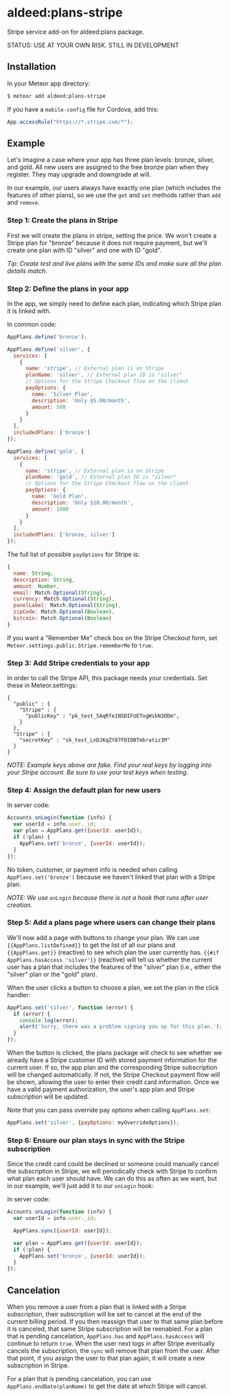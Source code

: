 aldeed:plans-stripe
===============

Stripe service add-on for aldeed:plans package.

STATUS: USE AT YOUR OWN RISK. STILL IN DEVELOPMENT

## Installation

In your Meteor app directory:

```bash
$ meteor add aldeed:plans-stripe
```

If you have a `mobile-config` file for Cordova, add this:

```js
App.accessRule("https://*.stripe.com/*");
```

## Example

Let's imagine a case where your app has three plan levels: bronze, silver, and gold. All new users are assigned to the free bronze plan when they register. They may upgrade and downgrade at will.

In our example, our users always have exactly one plan (which includes the features of other plans), so we use the `get` and `set` methods rather than `add` and `remove`.

### Step 1: Create the plans in Stripe

First we will create the plans in stripe, setting the price. We won't create a Stripe plan for "bronze" because it does not require payment, but we'll create one plan with ID "silver" and one with ID "gold".

*Tip: Create test and live plans with the same IDs and make sure all the plan details match.*

### Step 2: Define the plans in your app

In the app, we simply need to define each plan, indicating which Stripe plan it is linked with.

In common code:

```js
AppPlans.define('bronze');

AppPlans.define('silver', {
  services: [
    {
      name: 'stripe', // External plan is on Stripe
      planName: 'silver', // External plan ID is "silver"
      // Options for the Stripe Checkout flow on the client
      payOptions: {
        name: 'Silver Plan',
        description: 'Only $5.00/month',
        amount: 500
      }
    }
  ],
  includedPlans: ['bronze']
});

AppPlans.define('gold', {
  services: [
    {
      name: 'stripe', // External plan is on Stripe
      planName: 'gold', // External plan ID is "silver"
      // Options for the Stripe Checkout flow on the client
      payOptions: {
        name: 'Gold Plan',
        description: 'Only $10.00/month',
        amount: 1000
      }
    }
  ],
  includedPlans: ['bronze, silver']
});
```

The full list of possible `payOptions` for Stripe is:

```js
{
  name: String,
  description: String,
  amount: Number,
  email: Match.Optional(String),
  currency: Match.Optional(String),
  panelLabel: Match.Optional(String),
  zipCode: Match.Optional(Boolean),
  bitcoin: Match.Optional(Boolean)
}
```

If you want a "Remember Me" check box on the Stripe Checkout form, set `Meteor.settings.public.Stripe.rememberMe` to `true`.

### Step 3: Add Stripe credentials to your app

In order to call the Stripe API, this package needs your credentials. Set these in Meteor.settings:

```
{
  "public" : {
    "Stripe" : {
      "publicKey" : "pk_test_5AqRfe1NSDIFUETngWikN3ODm",
    }
  },
  "Stripe" : {
    "secretKey" : "sk_test_LnDJKqZY87FDIOBTmbratiz3M"
  }
}
```

*NOTE: Example keys above are fake. Find your real keys by logging into your Stripe account. Be sure to use your test keys when testing.*

### Step 4: Assign the default plan for new users

In server code:

```js
Accounts.onLogin(function (info) {
  var userId = info.user._id;
  var plan = AppPlans.get({userId: userId});
  if (!plan) {
    AppPlans.set('bronze', {userId: userId});
  }
});
```

No token, customer, or payment info is needed when calling `AppPlans.set('bronze')` because we haven't linked that plan with a Stripe plan.

*NOTE: We use `onLogin` because there is not a hook that runs after user creation.*

### Step 5: Add a plans page where users can change their plans

We'll now add a page with buttons to change your plan. We can use `{{AppPlans.listDefined}}` to get the list of all our plans and `{{AppPlans.get}}` (reactive) to see which plan the user currently has. `{{#if AppPlans.hasAccess 'silver'}}` (reactive) will tell us whether the current user has a plan that includes the features of the "silver" plan (i.e., either the "silver" plan or the "gold" plan).

When the user clicks a button to choose a plan, we set the plan in the click handler:

```js
AppPlans.set('silver', function (error) {
  if (error) {
    console.log(error);
    alert('Sorry, there was a problem signing you up for this plan.');
  }
});
```

When the button is clicked, the plans package will check to see whether we already have a Stripe customer ID with stored payment information for the current user. If so, the app plan and the corresponding Stripe subscription will be changed automatically. If not, the Stripe Checkout payment flow will be shown, allowing the user to enter their credit card information. Once we have a valid payment authorization, the user's app plan and Stripe subscription will be updated.

Note that you can pass override pay options when calling `AppPlans.set`:

```js
AppPlans.set('silver', {payOptions: myOverrideOptions});
```

### Step 6: Ensure our plan stays in sync with the Stripe subscription

Since the credit card could be declined or someone could manually cancel the subscription in Stripe, we will periodically check with Stripe to confirm what plan each user should have. We can do this as often as we want, but in our example, we'll just add it to our `onLogin` hook:

In server code:

```js
Accounts.onLogin(function (info) {
  var userId = info.user._id;

  AppPlans.sync({userId: userId});

  var plan = AppPlans.get({userId: userId});
  if (!plan) {
    AppPlans.set('bronze', {userId: userId});
  }
});
```

## Cancelation

When you remove a user from a plan that is linked with a Stripe subscription, their subscription will be set to cancel at the end of the current billing period. If you then reassign that user to that same plan before it is canceled, that same Stripe subscription will be reenabled. For a plan that is pending cancelation, `AppPlans.has` and `AppPlans.hasAccess` will continue to return `true`. When the user next logs in after Stripe eventually cancels the subscription, the `sync` will remove that plan from the user. After that point, if you assign the user to that plan again, it will create a new subscription in Stripe.

For a plan that is pending cancelation, you can use `AppPlans.endDate(planName)` to get the date at which Stripe will cancel.
